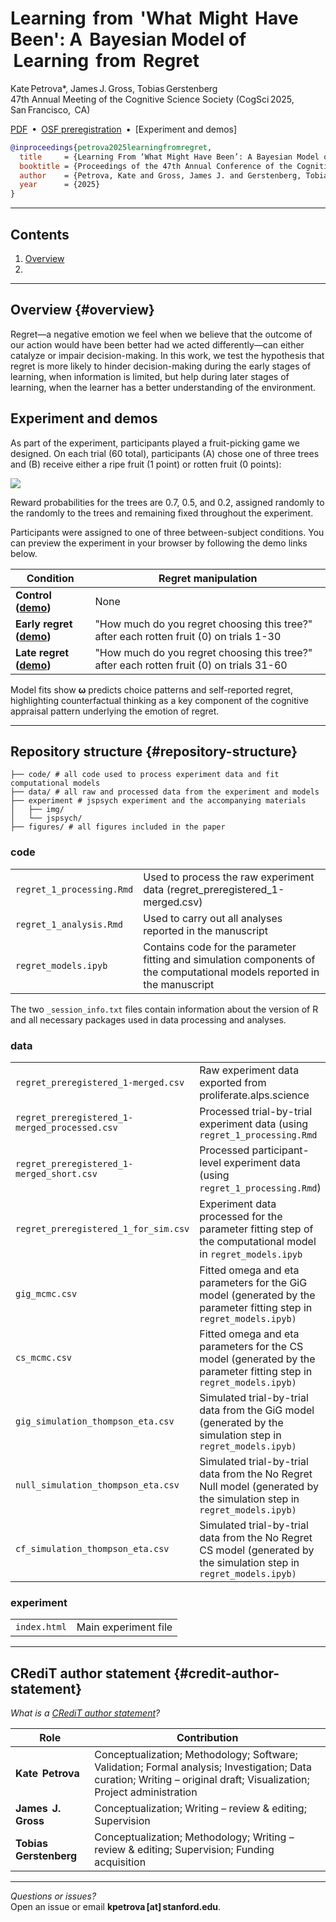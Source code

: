 # Learning  from  'What  Might  Have  Been': A  Bayesian Model of  Learning  from  Regret

Kate Petrova\*, James J. Gross, Tobias Gerstenberg\
47th Annual Meeting of the Cognitive Science Society (CogSci 2025, San Francisco,  CA)

[PDF](https://github.com/kateptrv/learning-from-what-might-have-been/blob/main/learning_from_regret_cogsci2025.pdf) • [OSF preregistration](https://osf.io/8qs5h?view_only=f92560842de140d0b544194f850920ab) • [Experiment and demos]

``` bibtex
@inproceedings{petrova2025learningfromregret,
  title     = {Learning From ‘What Might Have Been’: A Bayesian Model of Learning from Regret},
  booktitle = {Proceedings of the 47th Annual Conference of the Cognitive Science Society},
  author    = {Petrova, Kate and Gross, James J. and Gerstenberg, Tobias},
  year      = {2025}
}
```

------------------------------------------------------------------------

## Contents

1.  [Overview](#overview)
2.  

------------------------------------------------------------------------

## Overview {#overview}

Regret—a negative emotion we feel when we believe that the outcome of our action would have been better had we acted differently—can either catalyze or impair decision-making. In this work, we test the hypothesis that regret is more likely to hinder decision-making during the early stages of learning, when information is limited, but help during later stages of learning, when the learner has a better understanding of the environment.

## Experiment and demos

As part of the experiment, participants played a fruit-picking game we designed. On each trial (60 total), participants (A) chose one of three trees and (B) receive either a ripe fruit (1 point) or rotten fruit (0 points):

![](learning-from-what-might-have-been/figures/fig1.png)

Reward probabilities for the trees are 0.7, 0.5, and 0.2, assigned randomly to the randomly to the trees and remaining fixed throughout the experiment.

Participants were assigned to one of three between-subject conditions. You can preview the experiment in your browser by following the demo links below.

| Condition | Regret manipulation |
|-----------------|----------------------------------------|
| **Control ([demo](https://kateptrv.github.io/cogsci_2025_demo/?condition=1))** | None |
| **Early regret ([demo](https://kateptrv.github.io/cogsci_2025_demo/?condition=3))** | "How much do you regret choosing this tree?" after each rotten fruit (0) on trials 1-30 |
| **Late regret ([demo](https://kateptrv.github.io/cogsci_2025_demo/?condition=4))** | "How much do you regret choosing this tree?" after each rotten fruit (0) on trials 31-60 |

Model fits show **ω** predicts choice patterns and self-reported regret, highlighting counterfactual thinking as a key component of the cognitive appraisal pattern underlying the emotion of regret.

------------------------------------------------------------------------

## Repository structure {#repository-structure}

```         
├── code/ # all code used to process experiment data and fit computational models
├── data/ # all raw and processed data from the experiment and models  
├── experiment # jspsych experiment and the accompanying materials
│   ├── img/              
│   └── jspsych/             
├── figures/ # all figures included in the paper
```

### code

|  |  |
|-----------------------|-------------------------------------------------|
| `regret_1_processing.Rmd` | Used to process the raw experiment data (regret_preregistered_1-merged.csv) |
| `regret_1_analysis.Rmd` | Used to carry out all analyses reported in the manuscript |
| `regret_models.ipyb` | Contains code for the parameter fitting and simulation components of the computational models reported in the manuscript |

The two `_session_info.txt` files contain information about the version of R and all necessary packages used in data processing and analyses.

### data

|  |  |
|--------------------------------|----------------------------------------|
| `regret_preregistered_1-merged.csv` | Raw experiment data exported from proliferate.alps.science |
| `regret_preregistered_1-merged_processed.csv` | Processed trial-by-trial experiment data (using `regret_1_processing.Rmd` |
| `regret_preregistered_1-merged_short.csv` | Processed participant-level experiment data (using `regret_1_processing.Rmd`) |
| `regret_preregistered_1_for_sim.csv` | Experiment data processed for the parameter fitting step of the computational model in `regret_models.ipyb` |
| `gig_mcmc.csv` | Fitted omega and eta parameters for the GiG model (generated by the parameter fitting step in `regret_models.ipyb)` |
| `cs_mcmc.csv` | Fitted omega and eta parameters for the CS model (generated by the parameter fitting step in `regret_models.ipyb)` |
| `gig_simulation_thompson_eta.csv` | Simulated trial-by-trial data from the GiG model (generated by the simulation step in `regret_models.ipyb)` |
| `null_simulation_thompson_eta.csv` | Simulated trial-by-trial data from the No Regret Null model (generated by the simulation step in `regret_models.ipyb)` |
| `cf_simulation_thompson_eta.csv` | Simulated trial-by-trial data from the No Regret CS model (generated by the simulation step in `regret_models.ipyb)` |

### experiment

|              |                      |
|--------------|----------------------|
| `index.html` | Main experiment file |

------------------------------------------------------------------------

## CRediT author statement {#credit-author-statement}

*What is a [CRediT author statement](https://www.elsevier.com/authors/policies-and-guidelines/credit-author-statement)?*

| Role | Contribution |
|----------------------|--------------------------------------------------|
| **Kate  Petrova** | Conceptualization; Methodology; Software; Validation; Formal analysis; Investigation; Data curation; Writing – original draft; Visualization; Project administration |
| **James  J.  Gross** | Conceptualization; Writing – review & editing; Supervision |
| **Tobias  Gerstenberg** | Conceptualization; Methodology; Writing – review & editing; Supervision; Funding acquisition |

------------------------------------------------------------------------

*Questions or issues?*\
Open an issue or email **kpetrova [at] stanford.edu**.
